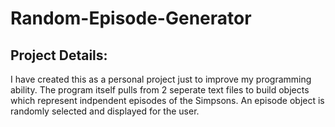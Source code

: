 # Random-Episode-Generator
## Project Details:
  I have created this as a personal project just to improve my programming ability. The program itself pulls from 2 seperate text files to
  build objects which represent indpendent episodes of the Simpsons. An episode object is randomly selected and displayed for the user.
  
  
